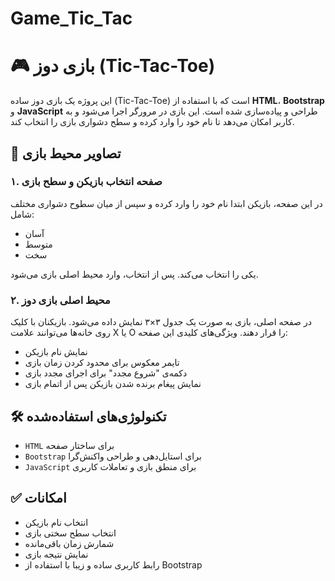 # Game_Tic_Tac
# 🎮 بازی دوز (Tic-Tac-Toe)

این پروژه یک بازی دوز ساده (Tic-Tac-Toe) است که با استفاده از **HTML**، **Bootstrap** و **JavaScript** طراحی و پیاده‌سازی شده است. این بازی در مرورگر اجرا می‌شود و به کاربر امکان می‌دهد تا نام خود را وارد کرده و سطح دشواری بازی را انتخاب کند.

## 📸 تصاویر محیط بازی

### ۱. صفحه انتخاب بازیکن و سطح بازی

در این صفحه، بازیکن ابتدا نام خود را وارد کرده و سپس از میان سطوح دشواری مختلف شامل:

* آسان
* متوسط
* سخت

یکی را انتخاب می‌کند. پس از انتخاب، وارد محیط اصلی بازی می‌شود.

### ۲. محیط اصلی بازی دوز

در صفحه اصلی، بازی به صورت یک جدول ۳×۳ نمایش داده می‌شود. بازیکنان با کلیک روی خانه‌ها می‌توانند علامت X یا O را قرار دهند. ویژگی‌های کلیدی این صفحه:

* نمایش نام بازیکن
* تایمر معکوس برای محدود کردن زمان بازی
* دکمه‌ی "شروع مجدد" برای اجرای مجدد بازی
* نمایش پیغام برنده شدن بازیکن پس از اتمام بازی

## 🛠️ تکنولوژی‌های استفاده‌شده

* `HTML` برای ساختار صفحه
* `Bootstrap` برای استایل‌دهی و طراحی واکنش‌گرا
* `JavaScript` برای منطق بازی و تعاملات کاربری

## ✅ امکانات

* انتخاب نام بازیکن
* انتخاب سطح سختی بازی
* شمارش زمان باقی‌مانده
* نمایش نتیجه بازی
* رابط کاربری ساده و زیبا با استفاده از Bootstrap
